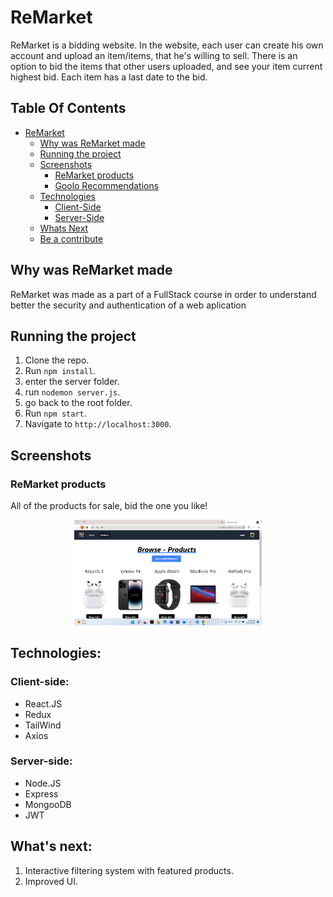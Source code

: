 # ReMarket

ReMarket is a bidding website. In the website, each user can create his own account and upload an item/items, that he's willing to sell. There is an option to bid the items that other users uploaded, and see your item current highest bid.
Each item has a last date to the bid.

## Table Of Contents

- [ReMarket](#ReMarket)
  - [Why was ReMarket made](#Why-was-ReMarket-made)
  - [Running the project](#running-the-project)
  - [Screenshots](#screenshots)
    - [ReMarket products](#ReMarket-products)
    - [Goolo Recommendations](#Goolo-Recommendations)
  - [Technologies](#technologies)
    - [Client-Side](#client-side)
    - [Server-Side](#server-side)
  - [Whats Next](#whats-next)
  - [Be a contribute](#be-a-contribute)

## Why was ReMarket made

ReMarket was made as a part of a FullStack course in order to understand better the security and authentication of a web aplication

## Running the project

1. Clone the repo.
2. Run `npm install`.
3. enter the server folder.
4. run `nodemon server.js`.
5. go back to the root folder.
6. Run `npm start`.
7. Navigate to `http://localhost:3000`.

## Screenshots

### ReMarket products

All of the products for sale, bid the one you like!

<p align="center"><img src="./readmeImg.png" width="300" /></p>

## Technologies:

### Client-side:

- React.JS
- Redux
- TailWind
- Axios

### Server-side:

- Node.JS
- Express
- MongooDB
- JWT

## What's next:

1. Interactive filtering system with featured products.
2. Improved UI.
